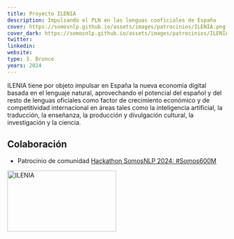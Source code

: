 ```yaml
---
title: Proyecto ILENIA
description: Impulsando el PLN en las lenguas cooficiales de España
cover: https://somosnlp.github.io/assets/images/patrocinios/ILENIA.png
cover_dark: https://somosnlp.github.io/assets/images/patrocinios/ILENIA_dark.png
twitter: 
linkedin:
website: 
type: 3. Bronce
years: 2024
---
```


ILENIA tiene por objeto impulsar en España la nueva economía digital basada en el lenguaje natural, aprovechando el potencial del español y del resto de lenguas oficiales como factor de crecimiento económico y de competitividad internacional en áreas tales como la inteligencia artificial, la traducción, la enseñanza, la producción y divulgación cultural, la investigación y la ciencia.

## Colaboración

- Patrocinio de comunidad [Hackathon SomosNLP 2024: #Somos600M](https://somosnlp.org/blog/hackathon-2024)

<div class="flex justify-center">
    <img alt="ILENIA" width="250" height="140" 
    src="https://somosnlp.github.io/assets/images/patrocinios/ILENIA.png" />
</div>

<!-- TODO -->
